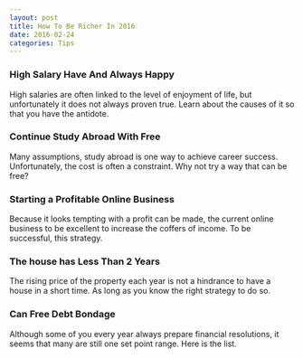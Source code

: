 ```yaml
---
layout: post
title: How To Be Richer In 2016
date: 2016-02-24
categories: Tips
---
```

<h3>High Salary Have And Always Happy</h3>
High salaries are often linked to the level of enjoyment of life, but unfortunately it does not always proven true. Learn about the causes of it so that you have the antidote.
<!--more-->
<h3>Continue Study Abroad With Free</h3>
Many assumptions, study abroad is one way to achieve career success. Unfortunately, the cost is often a constraint. Why not try a way that can be free?
<h3>Starting a Profitable Online Business</h3>
Because it looks tempting with a profit can be made, the current online business to be excellent to increase the coffers of income. To be successful, this strategy.
<h3>The house has Less Than 2 Years</h3>
The rising price of the property each year is not a hindrance to have a house in a short time. As long as you know the right strategy to do so.
<h3>Can Free Debt Bondage</h3>
Although some of you every year always prepare financial resolutions, it seems that many are still one set point range. Here is the list.

